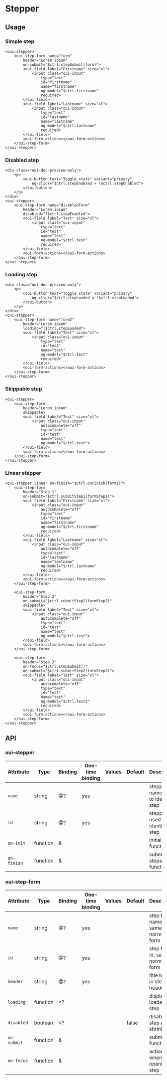 # Stepper

<component-status cx-design="complete" ux="rc"></component-status>

## Usage

### Simple step

```html:preview
<oui-stepper>
    <oui-step-form name="form"
        header="Lorem ipsum"
        on-submit="$ctrl.stepSubmit(form)">
        <oui-field label="Firstname" size="xl">
            <input class="oui-input"
                type="text"
                id="firstname"
                name="firstname"
                ng-model="$ctrl.firstname"
                required>
        </oui-field>
        <oui-field label="Lastname" size="xl">
            <input class="oui-input"
                type="text"
                id="lastname"
                name="lastname"
                ng-model="$ctrl.lastname"
                required>
        </oui-field>
        <oui-form-actions></oui-form-actions>
    </oui-step-form>
</oui-stepper>
```

### Disabled step

```html:preview
<div class="oui-doc-preview-only">
    <p>
        <oui-button text="Toggle state" variant="primary"
            ng-click="$ctrl.stepEnabled = !$ctrl.stepEnabled">
        </oui-button>
    </p>
</div>
<oui-stepper>
    <oui-step-form name="disabledForm"
        header="Lorem ipsum"
        disabled="!$ctrl.stepEnabled">
        <oui-field label="Test" size="xl">
            <input class="oui-input"
                type="text"
                id="test"
                name="test"
                ng-model="$ctrl.test"
                required>
        </oui-field>
        <oui-form-actions></oui-form-actions>
    </oui-step-form>
</oui-stepper>
```

### Loading step

```html:preview
<div class="oui-doc-preview-only">
    <p>
        <oui-button text="Toggle state" variant="primary"
            ng-click="$ctrl.stepLoaded = !$ctrl.stepLoaded">
        </oui-button>
    </p>
</div>
<oui-stepper>
    <oui-step-form name="form2"
        header="Lorem ipsum"
        loading="!$ctrl.stepLoaded">
        <oui-field label="Test" size="xl">
            <input class="oui-input"
                type="text"
                id="test"
                name="test"
                ng-model="$ctrl.test"
                required>
        </oui-field>
        <oui-form-actions></oui-form-actions>
    </oui-step-form>
</oui-stepper>
```

### Skippable step

```html:preview
<oui-stepper>
    <oui-step-form
        header="Lorem ipsum"
        skippable>
        <oui-field label="Test" size="xl">
            <input class="oui-input"
                autocomplete="off"
                type="text"
                id="test"
                name="test"
                ng-model="$ctrl.test">
        </oui-field>
        <oui-form-actions></oui-form-actions>
    </oui-step-form>
</oui-stepper>
```

### Linear stepper

```html:preview
<oui-stepper linear on-finish="$ctrl.onFinish(forms)">
    <oui-step-form
        header="Step 1"
        on-submit="$ctrl.submitStep1(formStep1)">
        <oui-field label="Firstname" size="xl">
            <input class="oui-input"
                autocomplete="off"
                type="text"
                id="firstname"
                name="firstname"
                ng-model="$ctrl.firstname"
                required>
        </oui-field>
        <oui-field label="Lastname" size="xl">
            <input class="oui-input"
                autocomplete="off"
                type="text"
                id="lastname"
                name="lastname"
                ng-model="$ctrl.lastname"
                required>
        </oui-field>
        <oui-form-actions></oui-form-actions>
    </oui-step-form>

    <oui-step-form
        header="Step 2"
        on-submit="$ctrl.submitStep2(formStep2)"
        skippable>
        <oui-field label="Test" size="xl">
            <input class="oui-input"
                autocomplete="off"
                type="text"
                id="test"
                name="test"
                ng-model="$ctrl.test">
        </oui-field>
        <oui-form-actions></oui-form-actions>
    </oui-step-form>

    <oui-step-form
        header="Step 3"
        on-focus="$ctrl.stepSubmit()"
        on-submit="$ctrl.submitStep2(formStep2)">
        <oui-field label="Test" size="xl">
            <input class="oui-input"
                autocomplete="off"
                type="text"
                id="test"
                name="test"
                ng-model="$ctrl.test2"
                required>
        </oui-field>
        <oui-form-actions></oui-form-actions>
    </oui-step-form>
</oui-stepper>
```

## API

### oui-stepper

| Attribute       | Type            | Binding | One-time binding | Values                 | Default             | Description                                   |
| ----            | ----            | ----    | ----             | ----                   | ----                | ----                                          |
| `name`          | string          | @?      | yes              |                        |                     | stepper name used to identify step            |
| `id`            | string          | @?      | yes              |                        |                     | stepper id used to identify step              |
| `on-init`       | function        | &       |                  |                        |                     | initialization function                       |
| `on-finish`     | function        | &       |                  |                        |                     | submit all steps function                     |

### oui-step-form

| Attribute         | Type            | Binding | One-time binding | Values                 | Default             | Description                                 |
| ----              | ----            | ----    | ----             | ----                   | ----                | ----                                        |
| `name`            | string          | @?      | yes              |                        |                     | step form name, same as normal form         |
| `id`              | string          | @?      | yes              |                        |                     | step form id, same as normal form           |
| `header`          | string          | @?      | yes              |                        |                     | title to put in step header                 |
| `loading`         | function        | <?      |                  |                        |                     | display loader on step                      |
| `disabled`        | boolean         | <?      |                  |                        | false               | disable the step and shrink it              |
| `on-submit`       | function        | &       |                  |                        |                     | submit step function                        |
| `on-focus`        | function        | &       |                  |                        |                     | action to do when opening step              |
